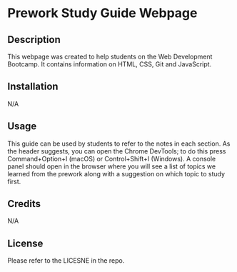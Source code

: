# Prework Study Guide Webpage

## Description

This webpage was created to help students on the Web Development Bootcamp. It contains information on HTML, CSS, Git and JavaScript. 

## Installation

N/A

## Usage

This guide can be used by students to refer to the notes in each section. As the header suggests, you can open the Chrome DevTools; to do this press Command+Option+I (macOS) or Control+Shift+I (Windows). A console panel should open in the browser where you will see a list of topics we learned from the prework along with a suggestion on which topic to study first.

## Credits

N/A

## License

Please refer to the LICESNE in the repo.